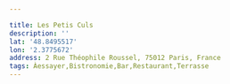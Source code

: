 ```yaml
---

title: Les Petis Culs
description: ''
lat: '48.8495517'
lon: '2.3775672'
address: 2 Rue Théophile Roussel, 75012 Paris, France
tags: Àessayer,Bistronomie,Bar,Restaurant,Terrasse
---
```

